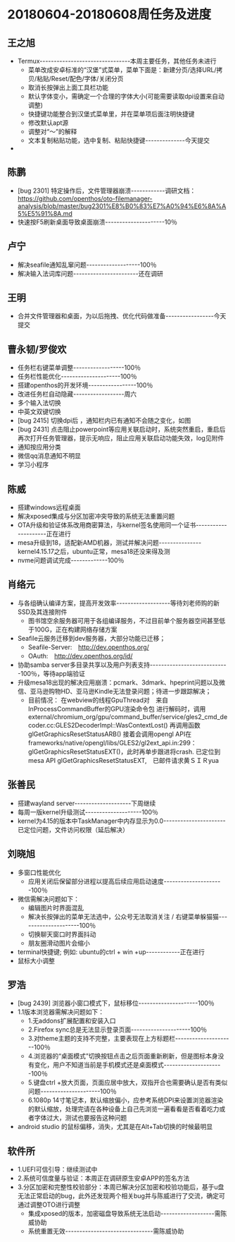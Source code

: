 # 20180604-20180608周任务及进度

## 王之旭
- Termux--------------------------------本周主要任务，其他任务未进行
   - 菜单改成安卓标准的“汉堡”式菜单，菜单下面是：新建分页/选择URL/拷贝/粘贴/Reset/配色/字体/关闭分页
   - 取消长按弹出上面工具栏功能
   - 默认字体变小，需确定一个合理的字体大小(可能需要读取dpi设置来自动调整)
   - 快捷键功能整合到汉堡式菜单里，并在菜单项后面注明快捷键
   - 修改默认apt源
   - 调整对“～”的解释
   - 文本复制粘贴功能，选中复制、粘贴快捷键--------------今天提交
- 
  
## 陈鹏
- [bug 2301] 特定操作后，文件管理器崩溃------------调研文档：https://github.com/openthos/oto-filemanager-analysis/blob/master/bug2301%E8%B0%83%E7%A0%94%E6%8A%A5%E5%91%8A.md
- 快速按F5刷新桌面导致桌面崩溃---------------------10％
   
## 卢宁
- 解决seafile通知乱窜问题-------------------100％
- 解决输入法词库问题-----------------------还在调研

## 王明
- 合并文件管理器和桌面，为以后拖拽、优化代码做准备-----------------今天提交

## 曹永韧/罗俊欢
- 任务栏右键菜单调整------------------100％
- 任务栏性能优化---------------------100％
- 搭建openthos的开发环境-----------------100％
- 改进任务栏自动隐藏------------------周六
- 多个输入法切换
- 中英文双键切换
- [bug 2415] 切换dpi后 ，通知栏内已有通知不会随之变化，如图
- [bug 2431] 点击阻止powerpoint等应用关联启动时，系统突然重启，重启后再次打开任务管理器，提示无响应，阻止应用关联启动功能失效，log见附件
- 通知按应用分类
- 微信qq消息通知不明显
- 学习小程序

## 陈威
- 搭建windows远程桌面
- 解决xposed集成与分区加密冲突导致的系统无法重置问题
- OTA升级和验证体系改用商密算法，与kernel签名使用同一个证书---------------------正在进行
- mesa升级到18，适配新AMD机器，测试并解决问题---------------kernel4.15.17之后，ubuntu正常，mesa18还没来得及测
- nvme问题调试完成-------------100％

## 肖络元
- 与各组确认编译方案，提高开发效率-------------------等待刘老师购的新SSD及其连接附件
  - 图书馆空余服务器可用于各组编译服务，不过目前单个服务器空间甚至低于100G，正在构建网络存储方案
- Seafile云服务迁移到dev服务器，大部分功能已迁移；
  - Seafile-Server:　http://dev.openthos.org/
  - OAuth:　http://dev.openthos.org/id/
- 协助samba server多目录共享以及用户列表支持----------------------------100％，等待app端验证
- 升级mesa18出现的解决应用崩溃：pcmark、3dmark、hpeprint问题以及微信、亚马逊购物HD、亚马逊Kindle无法登录问题；待进一步跟踪解决；
  - 目前情况：
在webview的线程GpuThread对　来自InProcessCommandBuffer的GPU渲染命令包 进行解码时，调用
external/chromium_org/gpu/command_buffer/service/gles2_cmd_decoder.cc:GLES2DecoderImpl::WasContextLost()
再调用函数glGetGraphicsResetStatusARB()
接着会调用opengl API在frameworks/native/opengl/libs/GLES2/gl2ext_api.in:299：glGetGraphicsResetStatusEXT()，此时再单步跟进将crash.
已定位到mesa API glGetGraphicsResetStatusEXT,　已邮件请求黄ＳＩＲyua

## 张善民
- 搭建wayland server--------------------下周继续
- 每周一版kernel升级测试--------------------100％
- kernel为4.15的版本中TaskManager中内存显示为0.0----------------------已定位问题，文件访问权限（延后解决）

## 刘晓旭
- 多窗口性能优化
  - 应用关闭后保留部分进程以提高后续应用启动速度---------------------100％
- 微信需解决问题如下：
  - 编辑图片时界面混乱
  - 解决长按弹出的菜单无法选中，公众号无法取消关注 / 右键菜单躲猫猫---------------------100％
  - 切换聊天窗口时界面抖动
  - 朋友圈滑动图片会缩小
- terminal快捷键; 例如: ubuntu的ctrl + win +up------------正在进行
- 鼠标大小调整

## 罗浩
- [bug 2439] 浏览器小窗口模式下，鼠标移位---------------------100％
- 1.1版本浏览器需解决问题如下：
  - 1.无addons扩展配置和安装入口
  - 2.Firefox sync总是无法显示登录页面---------------------100％
  - 3.对theme主题的支持不完整，主要表现在上方标题栏---------------------100％
  - 4.浏览器的“桌面模式”切换按钮点击之后页面重新刷新，但是图标本身没有变化，用户不知道当前是手机模式还是桌面模式---------------------100％
  - 5.键盘ctrl +放大页面，页面应居中放大，双指开合也需要确认是否有类似问题---------------------100％
  - 6.1080p 14寸笔记本，默认缩放偏小，应参考系统DPI来设置浏览器渲染的默认缩放，处理完请在各种设备上自己先浏览一遍看看是否看着吃力或者字体过大，测试也要报告这种问题
- android studio 的鼠标偏移，消失，尤其是在Alt+Tab切换的时候最明显

## 软件所
- 1.UEFI可信引导：继续测试中
- 2.系统可信度量与验证：本周正在调研原生安卓APP的签名方法
- 3.分区加密和完整性校验部分：本周已解决分区加密和校验功能后，基于u盘无法正常启动的bug，此外还发现两个相关bug并与陈威进行了交流，确定可通过调整OTO进行调整
   - 集成xposed的版本，加密磁盘导致系统无法启动-------------------需陈威协助
   - 系统重置无效-------------------------------需陈威协助
